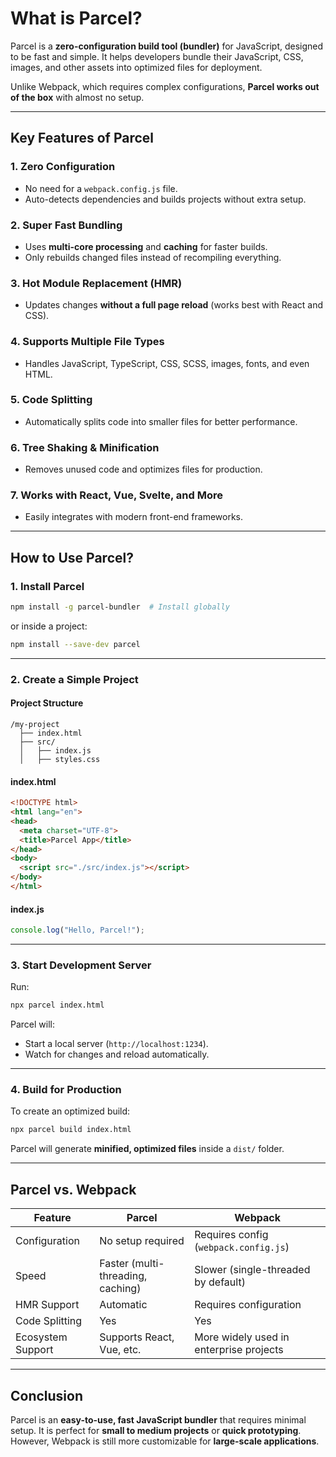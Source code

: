# **What is Parcel?**  
Parcel is a **zero-configuration build tool (bundler)** for JavaScript, designed to be fast and simple. It helps developers bundle their JavaScript, CSS, images, and other assets into optimized files for deployment.  

Unlike Webpack, which requires complex configurations, **Parcel works out of the box** with almost no setup.  

---

## **Key Features of Parcel**
### **1. Zero Configuration**
- No need for a `webpack.config.js` file.
- Auto-detects dependencies and builds projects without extra setup.

### **2. Super Fast Bundling**
- Uses **multi-core processing** and **caching** for faster builds.
- Only rebuilds changed files instead of recompiling everything.

### **3. Hot Module Replacement (HMR)**
- Updates changes **without a full page reload** (works best with React and CSS).

### **4. Supports Multiple File Types**
- Handles JavaScript, TypeScript, CSS, SCSS, images, fonts, and even HTML.

### **5. Code Splitting**
- Automatically splits code into smaller files for better performance.

### **6. Tree Shaking & Minification**
- Removes unused code and optimizes files for production.

### **7. Works with React, Vue, Svelte, and More**
- Easily integrates with modern front-end frameworks.

---

## **How to Use Parcel?**

### **1. Install Parcel**
```sh
npm install -g parcel-bundler  # Install globally
```
or inside a project:
```sh
npm install --save-dev parcel
```

---

### **2. Create a Simple Project**
#### **Project Structure**
```
/my-project
  ├── index.html
  ├── src/
  │   ├── index.js
  │   ├── styles.css
```

#### **index.html**
```html
<!DOCTYPE html>
<html lang="en">
<head>
  <meta charset="UTF-8">
  <title>Parcel App</title>
</head>
<body>
  <script src="./src/index.js"></script>
</body>
</html>
```

#### **index.js**
```js
console.log("Hello, Parcel!");
```

---

### **3. Start Development Server**
Run:
```sh
npx parcel index.html
```
Parcel will:
- Start a local server (`http://localhost:1234`).
- Watch for changes and reload automatically.

---

### **4. Build for Production**
To create an optimized build:
```sh
npx parcel build index.html
```
Parcel will generate **minified, optimized files** inside a `dist/` folder.

---

## **Parcel vs. Webpack**
| Feature          | Parcel | Webpack |
|----------------|--------|---------|
| Configuration  | No setup required | Requires config (`webpack.config.js`) |
| Speed         | Faster (multi-threading, caching) | Slower (single-threaded by default) |
| HMR Support   | Automatic | Requires configuration |
| Code Splitting | Yes | Yes |
| Ecosystem Support | Supports React, Vue, etc. | More widely used in enterprise projects |

---

## **Conclusion**
Parcel is an **easy-to-use, fast JavaScript bundler** that requires minimal setup. It is perfect for **small to medium projects** or **quick prototyping**. However, Webpack is still more customizable for **large-scale applications**.

